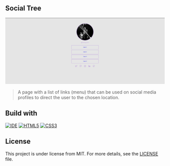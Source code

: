 ## Social Tree

<img src="./assets/social_tree_image.png">
<br>

> A page with a list of links (menu) that can be used on social media profiles to direct the user to the chosen location.

## Build with
[![IDE](https://img.shields.io/badge/Visual_studio_code-0078D4?style=for-the-badge&logo=visual%20studio%20code&logoColor=white)](https://code.visualstudio.com/)
[![HTML5](https://img.shields.io/badge/HTML5-E34F26?style=for-the-badge&logo=html5&logoColor=white)](https://developer.mozilla.org/pt-BR/docs/Web/HTML)
[![CSS3](https://img.shields.io/badge/CSS3-1572B6?style=for-the-badge&logo=css3&logoColor=white)](https://developer.mozilla.org/pt-BR/docs/Web/CSS)

## License
This project is under license from MIT. For more details, see the [LICENSE](https://github.com/luizgfalqueto/discover-challenges/blob/main/LICENSE) file.